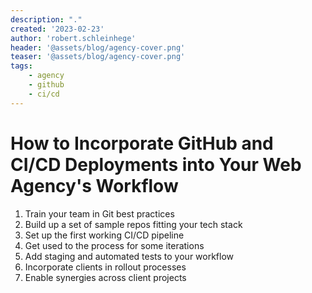 ```yaml
---
description: "."
created: '2023-02-23'
author: 'robert.schleinhege'
header: '@assets/blog/agency-cover.png'
teaser: '@assets/blog/agency-cover.png'
tags:
    - agency
    - github
    - ci/cd
---
```


# How to Incorporate GitHub and CI/CD Deployments into Your Web Agency's Workflow 

1. Train your team in Git best practices 
2. Build up a set of sample repos fitting your tech stack
3. Set up the first working CI/CD pipeline
4. Get used to the process for some iterations
5. Add staging and automated tests to your workflow 
6. Incorporate clients in rollout processes
7. Enable synergies across client projects
